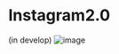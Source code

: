 # Instagram2.0
(in develop)
![image](https://github.com/DevKaliper/Instagram2.0/assets/122651755/00e106fd-0cf7-4029-a72a-1558b8947bf1)
